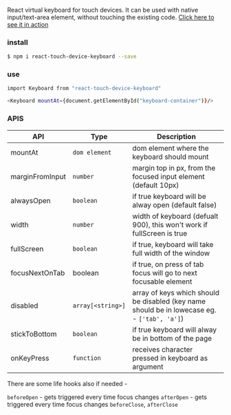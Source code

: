 React virtual keyboard for touch devices.
It can be used with native input/text-area element, without touching the existing code.
[Click here to see it in action](https://codesandbox.io/s/winter-resonance-wrh5v)

### install

```sh
$ npm i react-touch-device-keyboard --save
```

### use

```sh
import Keyboard from "react-touch-device-keyboard"

<Keyboard mountAt={document.getElementById("keyboard-container")}/>
```

### APIS

| API             | Type              | Description                                                                                  |
| --------------- | ----------------- | -------------------------------------------------------------------------------------------- |
| mountAt         | `dom element`     | dom element where the keyboard should mount                                                  |
| marginFromInput | `number`          | margin top in px, from the focused input element (default 10px)                              |
| alwaysOpen      | `boolean`         | if true keyboard will be alway open (default false)                                          |
| width           | `number`          | width of keyboard (defualt 900), this won't work if fullScreen is true                       |
| fullScreen      | `boolean`         | if true, keyboard will take full width of the window                                         |
| focusNextOnTab  | boolean           | if true, on press of tab focus will go to next focusable element                             |
| disabled        | `array[<string>]` | array of keys which should be disabled (key name should be in lowecase eg. - `['tab', 'a']`) |
| stickToBottom   | `boolean`         | if true keyboard will alway be in bottom of the page                                         |
| onKeyPress      | `function`        | receives character pressed in keyboard as argument                                           |

There are some life hooks also if needed -

`beforeOpen` - gets triggered every time focus changes
`afterOpen` - gets triggered every time focus changes
`beforeClose`, `afterClose`
